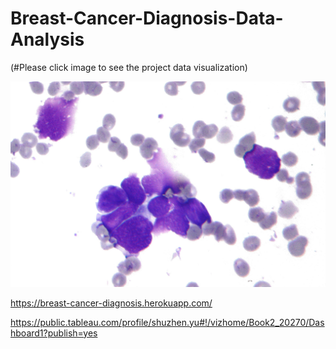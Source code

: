 # Breast-Cancer-Diagnosis-Data-Analysis
(#Please click image to see the project data visualization)

<a href="https://syu2017.github.io/Breast-Cancer-Diagnosis-Data-Analysis-MachineLearning-NLP" target="_blank"><img src="./image/dataset-image.jpg" alt="dataset-image"></a>

https://breast-cancer-diagnosis.herokuapp.com/

https://public.tableau.com/profile/shuzhen.yu#!/vizhome/Book2_20270/Dashboard1?publish=yes

